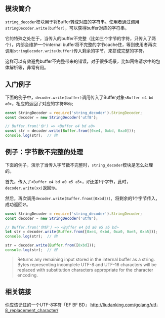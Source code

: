 ## 模块简介

`string_decoder`模块用于将Buffer转成对应的字符串。使用者通过调用`stringDecoder.write(buffer)`，可以获得buffer对应的字符串。

它的特殊之处在于，当传入的buffer不完整（比如三个字节的字符，只传入了两个），内部会维护一个internal buffer将不完整的字节cache住，等到使用者再次调用`stringDecoder.write(buffer)`传入剩余的字节，来拼成完整的字符。

这样可以有效避免buffer不完整带来的错误，对于很多场景，比如网络请求中的包体解析等，非常有用。

## 入门例子

下面的例子中，`decoder.write(buffer)`调用传入了Buffer对象`<Buffer e4 bd a0>`，相应的返回了对应的字符串`你`;

```javascript
const StringDecoder = require('string_decoder').StringDecoder;
const decoder = new StringDecoder('utf8');

// Buffer.from('你') => <Buffer e4 bd a0>
const str = decoder.write(Buffer.from([0xe4, 0xbd, 0xa0]));
console.log(str);  // 你
```

## 例子：字节数不完整的处理

下面的例子，演示了当传入字节数不完整时，`string_decoder`模块是怎么处理的。

首先，传入了`<Buffer e4 bd a0 e5 a5>`，`好`还差1个字节，此时，`decoder.write(xx)`返回`你`。

然后，再次调用`decoder.write(Buffer.from([0xbd]))`，将剩余的1个字节传入，成功返回`好`。

```javascript
const StringDecoder = require('string_decoder').StringDecoder;
const decoder = new StringDecoder('utf8');

// Buffer.from('你好') => <Buffer e4 bd a0 e5 a5 bd>
let str = decoder.write(Buffer.from([0xe4, 0xbd, 0xa0, 0xe5, 0xa5]));
console.log(str);  // 你

str = decoder.write(Buffer.from([0xbd]));
console.log(str);  // 好
```

>Returns any remaining input stored in the internal buffer as a string. Bytes representing incomplete UTF-8 and UTF-16 characters will be replaced with substitution characters appropriate for the character encoding.

## 相关链接

你应该记住的一个UTF-8字符「EF BF BD」
http://liudanking.com/golang/utf-8_replacement_character/